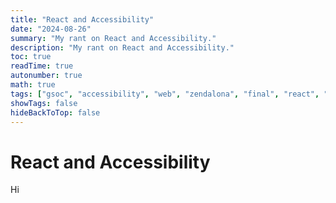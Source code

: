 ```yaml
---
title: "React and Accessibility"
date: "2024-08-26"
summary: "My rant on React and Accessibility."
description: "My rant on React and Accessibility."
toc: true
readTime: true
autonumber: true
math: true
tags: ["gsoc", "accessibility", "web", "zendalona", "final", "react", "trudesk"]
showTags: false
hideBackToTop: false
---
```


# React and Accessibility

Hi
